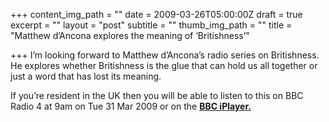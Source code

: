+++
content_img_path = ""
date = 2009-03-26T05:00:00Z
draft = true
excerpt = ""
layout = "post"
subtitle = ""
thumb_img_path = ""
title = "Matthew d’Ancona explores the meaning of ‘Britishness’"

+++
I’m looking forward to Matthew d’Ancona’s radio series on Britishness. He explores whether Britishness is the glue that can hold us all together or just a word that has lost its meaning.

If you’re resident in the UK then you will be able to listen to this on BBC Radio 4 at 9am on Tue 31 Mar 2009 or on the [**BBC iPlayer.**](https://www.bbc.co.uk/programmes/b00jcjjp)